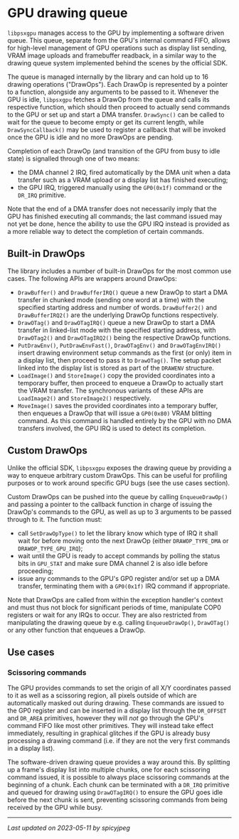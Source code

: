 
# GPU drawing queue

`libpsxgpu` manages access to the GPU by implementing a software driven queue.
This queue, separate from the GPU's internal command FIFO, allows for high-level
management of GPU operations such as display list sending, VRAM image uploads
and framebuffer readback, in a similar way to the drawing queue system
implemented behind the scenes by the official SDK.

The queue is managed internally by the library and can hold up to 16 drawing
operations ("DrawOps"). Each DrawOp is represented by a pointer to a function,
alongside any arguments to be passed to it. Whenever the GPU is idle,
`libpsxgpu` fetches a DrawOp from the queue and calls its respective function,
which should then proceed to actually send commands to the GPU or set up and
start a DMA transfer. `DrawSync()` can be called to wait for the queue to become
empty or get its current length, while `DrawSyncCallback()` may be used to
register a callback that will be invoked once the GPU is idle and no more
DrawOps are pending.

Completion of each DrawOp (and transition of the GPU from busy to idle state) is
signalled through one of two means:

- the DMA channel 2 IRQ, fired automatically by the DMA unit when a data
  transfer such as a VRAM upload or a display list has finished executing;
- the GPU IRQ, triggered manually using the `GP0(0x1f)` command or the `DR_IRQ`
  primitive.

Note that the end of a DMA transfer does not necessarily imply that the GPU has
finished executing all commands; the last command issued may not yet be done,
hence the ability to use the GPU IRQ instead is provided as a more reliable way
to detect the completion of certain commands.

## Built-in DrawOps

The library includes a number of built-in DrawOps for the most common use cases.
The following APIs are wrappers around DrawOps:

- `DrawBuffer()` and `DrawBufferIRQ()` queue a new DrawOp to start a DMA
   transfer in chunked mode (sending one word at a time) with the specified
   starting address and number of words. `DrawBuffer2()` and `DrawBufferIRQ2()`
   are the underlying DrawOp functions respectively.
- `DrawOTag()` and `DrawOTagIRQ()` queue a new DrawOp to start a DMA transfer in
   linked-list mode with the specified starting address, with `DrawOTag2()` and
   `DrawOTagIRQ2()` being the respective DrawOp functions.
- `PutDrawEnv()`, `PutDrawEnvFast()`, `DrawOTagEnv()` and `DrawOTagEnvIRQ()`
   insert drawing environment setup commands as the first (or only) item in a
   display list, then proceed to pass it to `DrawOTag()`. The setup packet
   linked into the display list is stored as part of the `DRAWENV` structure.
- `LoadImage()` and `StoreImage()` copy the provided coordinates into a
  temporary buffer, then proceed to enqueue a DrawOp to actually start the VRAM
  transfer. The synchronous variants of these APIs are `LoadImage2()` and
  `StoreImage2()` respectively.
- `MoveImage()` saves the provided coordinates into a temporary buffer, then
   enqueues a DrawOp that will issue a `GP0(0x80)` VRAM blitting command. As
   this command is handled entirely by the GPU with no DMA transfers involved,
   the GPU IRQ is used to detect its completion.

## Custom DrawOps

Unlike the official SDK, `libpsxgpu` exposes the drawing queue by providing a
way to enqueue arbitrary custom DrawOps. This can be useful for profiling
purposes or to work around specific GPU bugs (see the use cases section).

Custom DrawOps can be pushed into the queue by calling `EnqueueDrawOp()` and
passing a pointer to the callback function in charge of issuing the DrawOp's
commands to the GPU, as well as up to 3 arguments to be passed through to it.
The function must:

- call `SetDrawOpType()` to let the library know which type of IRQ it shall wait
  for before moving onto the next DrawOp (either `DRAWOP_TYPE_DMA` or
  `DRAWOP_TYPE_GPU_IRQ`);
- wait until the GPU is ready to accept commands by polling the status bits in
  `GPU_STAT` and make sure DMA channel 2 is also idle before proceeding;
- issue any commands to the GPU's GP0 register and/or set up a DMA transfer,
  terminating them with a `GP0(0x1f)` IRQ command if appropriate.

Note that DrawOps are called from within the exception handler's context and
must thus not block for significant periods of time, manipulate COP0 registers
or wait for any IRQs to occur. They are also restricted from manipulating the
drawing queue by e.g. calling `EnqueueDrawOp()`, `DrawOTag()` or any other
function that enqueues a DrawOp.

## Use cases

### Scissoring commands

The GPU provides commands to set the origin of all X/Y coordinates passed to it
as well as a scissoring region, all pixels outside of which are automatically
masked out during drawing. These commands are issued to the GP0 register and can
be inserted in a display list through the `DR_OFFSET` and `DR_AREA` primitives,
however they will *not* go through the GPU's command FIFO like most other
primitives. They will instead take effect immediately, resulting in graphical
glitches if the GPU is already busy processing a drawing command (i.e. if they
are not the very first commands in a display list).

The software-driven drawing queue provides a way around this. By splitting up a
frame's display list into multiple chunks, one for each scissoring command
issued, it is possible to always place scissoring commands at the beginning of a
chunk. Each chunk can be terminated with a `DR_IRQ` primitive and queued for
drawing using `DrawOTagIRQ()` to ensure the GPU goes idle before the next chunk
is sent, preventing scissoring commands from being received by the GPU while
busy.

-----------------------------------------
_Last updated on 2023-05-11 by spicyjpeg_
